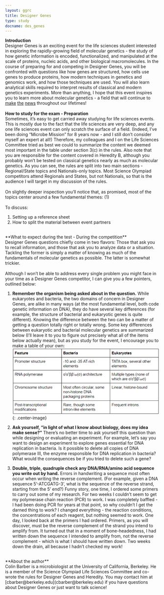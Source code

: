 ```yaml
---
layout: ggrc
title: Designer Genes
type: study
docname: des_genes
---
```


**Introduction**<br>
Designer Genes is an exciting event for the life sciences student interested in exploring the rapidly-growing field of molecular genetics - the study of how genetic information is encoded, functionalized, and manipulated at the scale of proteins, nucleic acids, and other biological macromolecules. In the course of preparing for and competing in Designer Genes, you will be confronted with questions like how genes are structured, how cells use genes to produce proteins, how modern techniques in genetics and genomics work, and how those techniques are used. You will also learn analytical skills required to interpret results of classical and modern genetics experiments. More than anything, I hope that this event inspires you to learn more about molecular genetics - a field that will continue to [make](https://www.nytimes.com/interactive/2017/08/04/science/crispr-gene-editing.html) [the](https://www.washingtonpost.com/news/speaking-of-science/wp/2017/04/13/a-new-crispr-breakthrough-could-lead-to-simpler-cheaper-disease-diagnosis/) [news](https://www.economist.com/science-and-technology/2017/10/26/gene-editing-takes-another-step-forward) throughout our lifetimes!<br>
<br>
**How to study for the exam - Preparation**<br>
Sometimes, it’s easy to get carried away studying for life sciences events. This is mostly due to the fact that the life sciences are very deep, and any one life sciences event can only scratch the surface of a field. (Indeed, I’ve been doing “Microbe Mission” for 8 years now - and I still don’t consider myself an expert at all!) Therefore, my colleagues and I on the Life Sciences Committee tried as best we could to summarize the content we deemed most important in the table under section 3(c) in the rules. Also note that you are responsible for the content covered in Heredity B, although you probably won’t be tested on classical genetics nearly as much as molecular genetics. As you can see, the rules are split into two main sections - Regional/State topics and Nationals-only topics. Most Science Olympiad competitors attend Regionals and States, but not Nationals, so that is the audience I will target in my discussion of the rules.<br>
<br>
On slightly deeper inspection you’ll notice that, as promised, most of the topics center around a few fundamental themes: (1) <br>
<br>
To discuss:<br>
1. Setting up a reference sheet
2. How to split the material between event partners

<br>
**What to expect during the test - During the competition**<br>
Designer Genes questions chiefly come in two flavors: Those that ask you to recall information, and those that ask you to analyze data or a situation. Tackling the former is simply a matter of knowing as much of the fundamentals of molecular genetics as possible. The latter is somewhat trickier.<br>
<br>
Although I won’t be able to address every single problem you might face in your time as a Designer Genes competitor, I can give you a few pointers, outlined below:<br>

1. **Remember the organism being asked about in the question.** While eukaryotes and bacteria, the two domains of concern in Designer Genes, are alike in many ways (at the most fundamental level, both code genetic information on DNA), they do have several key differences (for example, the structure of bacterial and eukaryotic genes is quite different). Knowing the difference between the two can be a matter of getting a question totally right or totally wrong. Some key differences between eukaryotic and bacterial molecular genetics are summarized below (I’ll leave it to you to figure out precisely what all of the items below actually mean), but as you study for the event, I encourage you to make a table of your own:
![image](/img/ggrc_assets/des_genes_1.PNG){: .center-image}

2. **Ask yourself, “in light of what I know about biology, does my idea make sense?”** There’s no better time to ask yourself this question than while designing or evaluating an experiment. For example, let’s say you want to design an experiment to explore genes essential for DNA replication in bacteria. Is it possible to delete all copies of DNA polymerase III, the enzyme responsible for DNA replication in bacteria? What would the consequences be if you tried to delete such a gene?

3. **Double, triple, quadruple check any DNA/RNA/amino acid sequence you write out by hand.** Errors in handwriting a sequence most often occur when writing the reverse complement. (For example, given a DNA sequence 5’-ATCGATG-3’, what is the sequence of the reverse strand, starting from the 5’ end?) Funny story, one time, I ordered some primers to carry out some of my research. For two weeks I couldn’t seem to get my polymerase chain reaction (PCR) to work. I was completely baffled - I had been doing PCR for years at that point, so why couldn’t I get the darned thing to work? I changed everything - the reaction conditions, the concentrations of each reagent, but nothing seemed to work. One day, I looked back at the primers I had ordered. Primers, as you will discover, must be the reverse complement of the strand you intend to amplify from. It turned out that in a moment of bone-headedness, I had written down the sequence I intended to amplify from, not the reverse complement - which is what I should have written down. Two weeks down the drain, all because I hadn’t checked my work!

<br>
**About the author**<br>
Colin Barber is a microbiologist at the University of California, Berkeley. He is a member of the Science Olympiad Life Sciences Committee and co-wrote the rules for Designer Genes and Heredity. You may contact him at [cbarber@berkeley.edu](cbarber@berkeley.edu) if you have questions about Designer Genes or just want to talk science!






